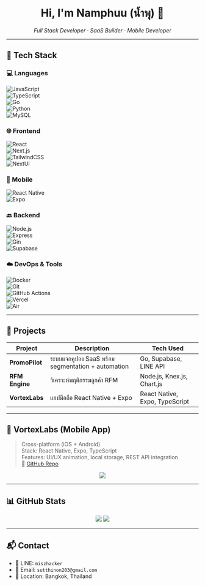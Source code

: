 <h1 align="center">Hi, I'm Namphuu (น้ำพุ) 👋</h1>

<p align="center">
  <em>Full Stack Developer · SaaS Builder · Mobile Developer</em>
</p>

---

## 🔧 Tech Stack

### 💻 Languages  
![JavaScript](https://img.shields.io/badge/JavaScript-F7DF1E?style=flat&logo=javascript&logoColor=000)  
![TypeScript](https://img.shields.io/badge/TypeScript-3178C6?style=flat&logo=typescript&logoColor=fff)  
![Go](https://img.shields.io/badge/Go-00ADD8?style=flat&logo=go&logoColor=fff)  
![Python](https://img.shields.io/badge/Python-3776AB?style=flat&logo=python&logoColor=fff)  
![MySQL](https://img.shields.io/badge/MySQL-005C84?style=flat&logo=mysql&logoColor=fff)

### 🌐 Frontend  
![React](https://img.shields.io/badge/React-20232A?style=flat&logo=react&logoColor=61DAFB)  
![Next.js](https://img.shields.io/badge/Next.js-000000?style=flat&logo=nextdotjs&logoColor=fff)  
![TailwindCSS](https://img.shields.io/badge/TailwindCSS-06B6D4?style=flat&logo=tailwindcss&logoColor=fff)  
![NextUI](https://img.shields.io/badge/NextUI-0072F5?style=flat&logo=react&logoColor=white)

### 📱 Mobile  
![React Native](https://img.shields.io/badge/React%20Native-20232A?style=flat&logo=react&logoColor=61DAFB)  
![Expo](https://img.shields.io/badge/Expo-000020?style=flat&logo=expo&logoColor=white)

### 🔙 Backend  
![Node.js](https://img.shields.io/badge/Node.js-339933?style=flat&logo=nodedotjs&logoColor=fff)  
![Express](https://img.shields.io/badge/Express-000000?style=flat&logo=express&logoColor=fff)  
![Gin](https://img.shields.io/badge/Gin-00ADD8?style=flat&logo=go&logoColor=white)  
![Supabase](https://img.shields.io/badge/Supabase-3ECF8E?style=flat&logo=supabase&logoColor=000)

### ☁️ DevOps & Tools  
![Docker](https://img.shields.io/badge/Docker-2496ED?style=flat&logo=docker&logoColor=fff)  
![Git](https://img.shields.io/badge/Git-F05032?style=flat&logo=git&logoColor=fff)  
![GitHub Actions](https://img.shields.io/badge/GitHub%20Actions-2088FF?style=flat&logo=githubactions&logoColor=fff)  
![Vercel](https://img.shields.io/badge/Vercel-000?style=flat&logo=vercel&logoColor=white)  
![Air](https://img.shields.io/badge/Air-00ADD8?style=flat&logo=go&logoColor=white)

---

## 🧩 Projects

| Project        | Description                                         | Tech Used                    |
|----------------|-----------------------------------------------------|------------------------------|
| **PromoPilot** | ระบบแจกคูปอง SaaS พร้อม segmentation + automation | Go, Supabase, LINE API       |
| **RFM Engine** | วิเคราะห์พฤติกรรมลูกค้า RFM                      | Node.js, Knex.js, Chart.js   |
| **VortexLabs** | แอปมือถือ React Native + Expo                      | React Native, Expo, TypeScript |

---

## 📱 VortexLabs (Mobile App)

> Cross-platform (iOS + Android)  
> Stack: React Native, Expo, TypeScript  
> Features: UI/UX animation, local storage, REST API integration  
> 🔗 [GitHub Repo](https://github.com/sutthinonp/VortexLabs)

<p align="center">
  <img src="https://github-readme-stats.vercel.app/api/pin/?username=sutthinonp&repo=VortexLabs&theme=radical" />
</p>

---

## 📊 GitHub Stats

<p align="center">
  <img src="https://github-readme-stats.vercel.app/api?username=sutthinonp&show_icons=true&theme=radical&count_private=false&hide=stars,prs,issues" />
  <img src="https://github-readme-streak-stats.herokuapp.com/?user=sutthinonp&theme=radical" />
</p>

---

## 📬 Contact

- 📱 LINE: `miszhacker`  
- 📧 Email: `sutthinon203@gmail.com`  
- 📍 Location: Bangkok, Thailand
